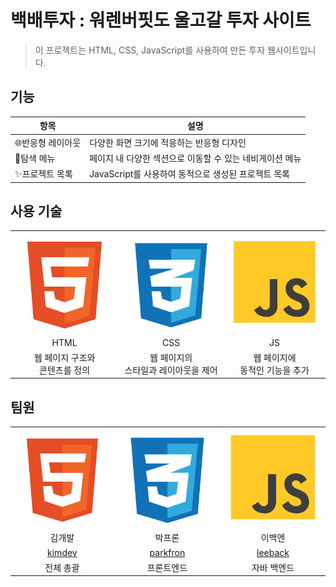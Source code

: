 # 백배투자 : 워렌버핏도 울고갈 투자 사이트

> 이 프로젝트는 HTML, CSS, JavaScript를 사용하여 만든 투자 웹사이트입니다.

## 기능

|항목|설명|
|---|----|
|🌐반응형 레이아웃|다양한 화면 크기에 적응하는 반응형 디자인
|👀탐색 메뉴|페이지 내 다양한 섹션으로 이동할 수 있는 네비게이션 메뉴|
|✨프로젝트 목록|JavaScript를 사용하여 동적으로 생성된 프로젝트 목록

## 사용 기술
||||
|:-:|:-:|:-:|
|![](html-5-svgrepo-com.png)|![](css-3-svgrepo-com.png)|![](js-svgrepo-com.png)|
|HTML|CSS|JS|
|웹 페이지 구조와<br>콘텐츠를 정의|웹 페이지의<br>스타일과 레이아웃을 제어|웹 페이지에 <br>동적인 기능을 추가|

## 팀원
||||
|:-:|:-:|:-:|
|![](html-5-svgrepo-com.png)|![](css-3-svgrepo-com.png)|![](js-svgrepo-com.png)|
|김개발|박프론|이백엔|
|[kimdev]()|[parkfron]()|[leeback]()|
|전체 총괄|프론트엔드|자바 백엔드|